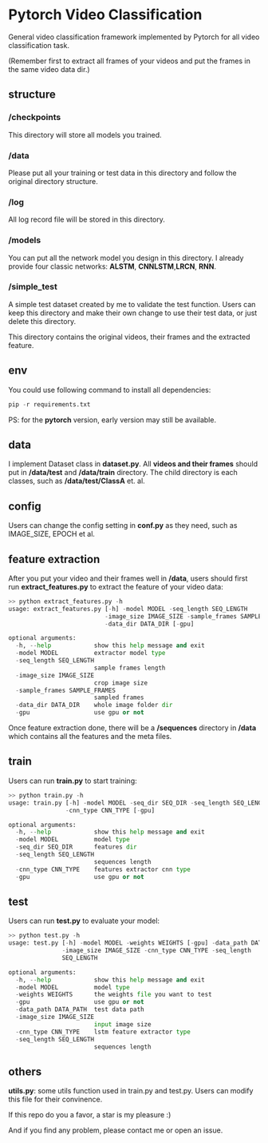 # Pytorch Video Classification
General video classification framework implemented by Pytorch for all video classification task.

(Remember first to extract all frames of your videos and put the frames in the same video data dir.)

## structure

### /checkpoints

This directory will store all models you trained.

### /data

Please put all your training or test data in this directory and follow the original directory structure.

### /log

All log record file will be stored in this directory.

### /models

You can put all the network model you design in this directory. I already provide four classic networks: **ALSTM**, **CNNLSTM**,**LRCN**, **RNN**.

### /simple_test

A simple test dataset created by me to validate the test function. Users can keep this directory and make their own change to use their test data, or just delete this directory.

This directory contains the original videos, their frames and the extracted feature.

## env

You could use following command to install all dependencies:

```python
pip -r requirements.txt
```

PS: for the **pytorch** version, early version may still be available.

## data

I implement Dataset class in **dataset.py**. All **videos and their frames** should put in **/data/test** and **/data/train** directory.  The child directory is each classes, such as **/data/test/ClassA** et. al.

## config

Users can change the config setting in **conf.py** as they need, such as IMAGE_SIZE, EPOCH et al.

## feature extraction

After you put your video and their frames well in **/data**, users should first run **extract_features.py** to extract the feature of your video data:

```python
>> python extract_features.py -h
usage: extract_features.py [-h] -model MODEL -seq_length SEQ_LENGTH
                           -image_size IMAGE_SIZE -sample_frames SAMPLE_FRAMES
                           -data_dir DATA_DIR [-gpu]

optional arguments:
  -h, --help            show this help message and exit
  -model MODEL          extractor model type
  -seq_length SEQ_LENGTH
                        sample frames length
  -image_size IMAGE_SIZE
                        crop image size
  -sample_frames SAMPLE_FRAMES
                        sampled frames
  -data_dir DATA_DIR    whole image folder dir
  -gpu                  use gpu or not
```

Once feature extraction done, there will be a **/sequences** directory in **/data** which contains all the features and the meta files.

## train

Users can run **train.py** to start training:

```python
>> python train.py -h
usage: train.py [-h] -model MODEL -seq_dir SEQ_DIR -seq_length SEQ_LENGTH
                -cnn_type CNN_TYPE [-gpu]

optional arguments:
  -h, --help            show this help message and exit
  -model MODEL          model type
  -seq_dir SEQ_DIR      features dir
  -seq_length SEQ_LENGTH
                        sequences length
  -cnn_type CNN_TYPE    features extractor cnn type
  -gpu                  use gpu or not
```

## test

Users can run **test.py** to evaluate your model:

```python
>> python test.py -h
usage: test.py [-h] -model MODEL -weights WEIGHTS [-gpu] -data_path DATA_PATH
               -image_size IMAGE_SIZE -cnn_type CNN_TYPE -seq_length
               SEQ_LENGTH

optional arguments:
  -h, --help            show this help message and exit
  -model MODEL          model type
  -weights WEIGHTS      the weights file you want to test
  -gpu                  use gpu or not
  -data_path DATA_PATH  test data path
  -image_size IMAGE_SIZE
                        input image size
  -cnn_type CNN_TYPE    lstm feature extractor type
  -seq_length SEQ_LENGTH
                        sequences length
```



## others

**utils.py**: some utils function used in train.py and test.py. Users can modify this file for their convinence.



If this repo do you a favor, a star is my pleasure :)

And if you find any problem, please contact me or open an issue.
